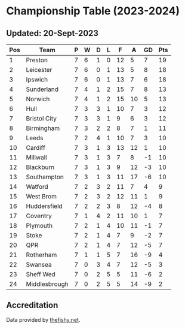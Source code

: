 # Championship Table (2023-2024)
## Updated: 20-Sept-2023

| Pos | Team | P | W | D | L | F | A | GD | Pts |
| --- | --- | --- | --- | --- | --- | --- | --- | --- | --- |
| 1 | Preston | 7 | 6 | 1 | 0 | 12 | 5 | 7 | 19 |
| 2 | Leicester | 7 | 6 | 0 | 1 | 13 | 5 | 8 | 18 |
| 3 | Ipswich | 7 | 6 | 0 | 1 | 13 | 7 | 6 | 18 |
| 4 | Sunderland | 7 | 4 | 1 | 2 | 15 | 7 | 8 | 13 |
| 5 | Norwich | 7 | 4 | 1 | 2 | 15 | 10 | 5 | 13 |
| 6 | Hull | 7 | 3 | 3 | 1 | 10 | 7 | 3 | 12 |
| 7 | Bristol City | 7 | 3 | 3 | 1 | 9 | 6 | 3 | 12 |
| 8 | Birmingham | 7 | 3 | 2 | 2 | 8 | 7 | 1 | 11 |
| 9 | Leeds | 7 | 2 | 4 | 1 | 10 | 7 | 3 | 10 |
| 10 | Cardiff | 7 | 3 | 1 | 3 | 13 | 12 | 1 | 10 |
| 11 | Millwall | 7 | 3 | 1 | 3 | 7 | 8 | -1 | 10 |
| 12 | Blackburn | 7 | 3 | 1 | 3 | 9 | 12 | -3 | 10 |
| 13 | Southampton | 7 | 3 | 1 | 3 | 11 | 17 | -6 | 10 |
| 14 | Watford | 7 | 2 | 3 | 2 | 11 | 7 | 4 | 9 |
| 15 | West Brom | 7 | 2 | 3 | 2 | 12 | 11 | 1 | 9 |
| 16 | Huddersfield | 7 | 2 | 2 | 3 | 8 | 12 | -4 | 8 |
| 17 | Coventry | 7 | 1 | 4 | 2 | 11 | 10 | 1 | 7 |
| 18 | Plymouth | 7 | 2 | 1 | 4 | 10 | 11 | -1 | 7 |
| 19 | Stoke | 7 | 2 | 1 | 4 | 7 | 9 | -2 | 7 |
| 20 | QPR | 7 | 2 | 1 | 4 | 7 | 12 | -5 | 7 |
| 21 | Rotherham | 7 | 1 | 1 | 5 | 7 | 16 | -9 | 4 |
| 22 | Swansea | 7 | 0 | 3 | 4 | 7 | 12 | -5 | 3 |
| 23 | Sheff Wed | 7 | 0 | 2 | 5 | 5 | 11 | -6 | 2 |
| 24 | Middlesbrough | 7 | 0 | 2 | 5 | 5 | 14 | -9 | 2 |

## Accreditation 

Data provided by [thefishy.net](https://www.thefishy.net/).